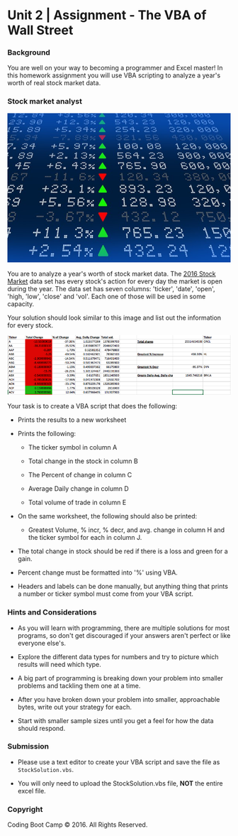 # Unit 2 | Assignment - The VBA of Wall Street

### Background

You are well on your way to becoming a programmer and Excel master! In this homework assignment you will use VBA scripting to analyze a year's worth of real stock market data.

### Stock market analyst

![stock Market](Images/stockmarket.jpg)

 You are to analyze a year's worth of stock market data. The [2016 Stock Market](Resources/Stock_data_2016.csv) data set has every stock's action for every day the market is open during the year. The data set has seven columns: 'ticker', 'date', 'open', 'high, 'low', 'close' and 'vol'. Each one of those will be used in some capacity.

Your solution should look similar to this image and list out the information for every stock.

![final chart](Images/solution.png)

Your task is to create a VBA script that does the following:

* Prints the results to a new worksheet

* Prints the following:

  * The ticker symbol in column A

  * Total change in the stock in column B

  * The Percent of change in column C

  * Average Daily change in column D

  * Total volume of trade in column E

* On the same worksheet, the following should also be printed:

  * Greatest Volume, % incr, % decr, and avg. change in column H and the ticker symbol for each in column J.

* The total change in stock should be red if there is a loss and green for a gain.

* Percent change must be formatted into '%' using VBA.

* Headers and labels can be done manually, but anything thing that prints a number or ticker symbol must come from your VBA script.

### Hints and Considerations

* As you will learn with programming, there are multiple solutions for most programs, so don't get discouraged if your answers aren't perfect or like everyone else's.

* Explore the different data types for numbers and try to picture which results will need which type.

* A big part of programming is breaking down your problem into smaller problems and tackling them one at a time.

* After you have broken down your problem into smaller, approachable bytes, write out your strategy for each.

* Start with smaller sample sizes until you get a feel for how the data should respond.

### Submission

* Please use a text editor to create your VBA script and save the file as `StockSolution.vbs`.

* You will only need to upload the StockSolution.vbs file, **NOT** the entire excel file.

### Copyright

Coding Boot Camp © 2016. All Rights Reserved.
